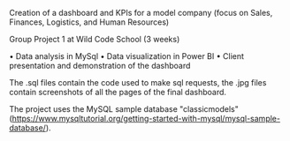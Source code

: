 Creation of a dashboard and KPIs for a model company (focus on Sales, Finances, Logistics, and Human Resources)

Group Project 1 at Wild Code School (3 weeks)

• Data analysis in MySql
• Data visualization in Power BI
• Client presentation and demonstration of the dashboard

The .sql files contain the code used to make sql requests, the .jpg files contain screenshots of all the pages of the final dashboard.

The project uses the MySQL sample database "classicmodels" (https://www.mysqltutorial.org/getting-started-with-mysql/mysql-sample-database/).
